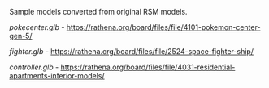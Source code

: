 Sample models converted from original RSM models.

*pokecenter.glb* - https://rathena.org/board/files/file/4101-pokemon-center-gen-5/

*fighter.glb* - https://rathena.org/board/files/file/2524-space-fighter-ship/

*controller.glb* - https://rathena.org/board/files/file/4031-residential-apartments-interior-models/
